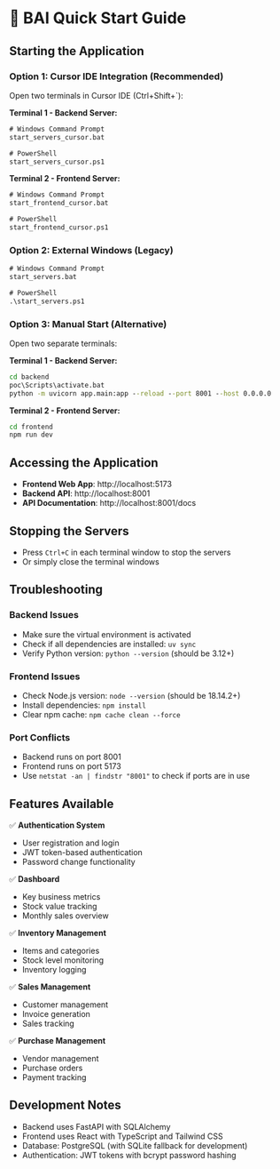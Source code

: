 # 🚀 BAI Quick Start Guide

## Starting the Application

### Option 1: Cursor IDE Integration (Recommended)
Open two terminals in Cursor IDE (Ctrl+Shift+`):

**Terminal 1 - Backend Server:**
```cmd
# Windows Command Prompt
start_servers_cursor.bat

# PowerShell
start_servers_cursor.ps1
```

**Terminal 2 - Frontend Server:**
```cmd
# Windows Command Prompt
start_frontend_cursor.bat

# PowerShell
start_frontend_cursor.ps1
```

### Option 2: External Windows (Legacy)
```cmd
# Windows Command Prompt
start_servers.bat

# PowerShell
.\start_servers.ps1
```

### Option 3: Manual Start (Alternative)
Open two separate terminals:

**Terminal 1 - Backend Server:**
```cmd
cd backend
poc\Scripts\activate.bat
python -m uvicorn app.main:app --reload --port 8001 --host 0.0.0.0
```

**Terminal 2 - Frontend Server:**
```cmd
cd frontend
npm run dev
```

## Accessing the Application

- **Frontend Web App**: http://localhost:5173
- **Backend API**: http://localhost:8001
- **API Documentation**: http://localhost:8001/docs

## Stopping the Servers

- Press `Ctrl+C` in each terminal window to stop the servers
- Or simply close the terminal windows

## Troubleshooting

### Backend Issues
- Make sure the virtual environment is activated
- Check if all dependencies are installed: `uv sync`
- Verify Python version: `python --version` (should be 3.12+)

### Frontend Issues
- Check Node.js version: `node --version` (should be 18.14.2+)
- Install dependencies: `npm install`
- Clear npm cache: `npm cache clean --force`

### Port Conflicts
- Backend runs on port 8001
- Frontend runs on port 5173
- Use `netstat -an | findstr "8001"` to check if ports are in use

## Features Available

✅ **Authentication System**
- User registration and login
- JWT token-based authentication
- Password change functionality

✅ **Dashboard**
- Key business metrics
- Stock value tracking
- Monthly sales overview

✅ **Inventory Management**
- Items and categories
- Stock level monitoring
- Inventory logging

✅ **Sales Management**
- Customer management
- Invoice generation
- Sales tracking

✅ **Purchase Management**
- Vendor management
- Purchase orders
- Payment tracking

## Development Notes

- Backend uses FastAPI with SQLAlchemy
- Frontend uses React with TypeScript and Tailwind CSS
- Database: PostgreSQL (with SQLite fallback for development)
- Authentication: JWT tokens with bcrypt password hashing 